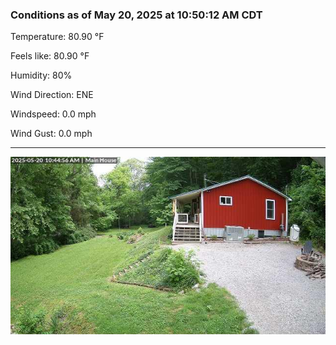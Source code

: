 ### Conditions as of May 20, 2025 at 10:50:12 AM CDT 

Temperature: 80.90 &deg;F

Feels like: 80.90 &deg;F

Humidity: 80%

Wind Direction: ENE

Windspeed: 0.0 mph

Wind Gust: 0.0 mph

---

<img src="./images/latest.jpeg"/>

